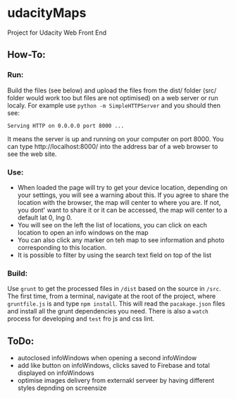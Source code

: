 # udacityMaps
Project for Udacity Web Front End

## How-To:

### Run:
Build the files (see below) and upload the files from the dist/ folder (src/ folder would work too but files are not optimised) on a web server or run localy. For example use ```python -m SimpleHTTPServer``` and you should then see:
```
Serving HTTP on 0.0.0.0 port 8000 ...
```
It means the server is up and running on your computer on port 8000. You can type http://localhost:8000/ into the address bar of a web browser to see the web site.

### Use:
- When loaded the page will try to get your device location, depending on your settings, you will see a warning about this. If you agree to share the location with the browser, the map will center to where you are. If not, you dont' want to share it or it can be accessed, the map will center to a default lat 0, lng 0.
- You will see on the left the list of locations, you can click on each location to open an info windows on the map
- You can also click any marker on teh map to see information and photo corresponding to this location.
- It is possible to filter by using the search text field on top of the list

### Build:
Use ```grunt``` to get the processed files in ```/dist``` based on the source in ```/src```.
The first time, from a terminal, navigate at the root of the project, where ```gruntfile.js``` is and type ```npm install```. This will read the ```pacakage.json``` files and install all the grunt dependencies you need. There is also a ```watch``` process for developing and ```test``` fro js and css lint. 

## ToDo:
- autoclosed infoWindows  when opening a second infoWindow
- add like button on infoWindows, clicks saved to Firebase and total displayed on infoWindows
- optimise images delivery from externakl serveer by having different styles depnding on screensize
